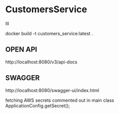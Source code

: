 # CustomersService
III

docker build -t customers_service:latest .

## OPEN API 
http://localhost:8080/v3/api-docs

## SWAGGER
http://localhost:8080/swagger-ui/index.html


fetching AWS secrets commented out in main class
ApplicationConfig.getSecret();
